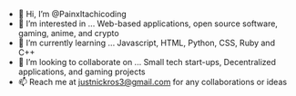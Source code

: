 - 👋 Hi, I’m @PainxItachicoding
- 👀 I’m interested in ...   Web-based applications, open source software, gaming, anime, and crypto
- 🌱 I’m currently learning ...  Javascript, HTML, Python, CSS, Ruby and C++
- 💞️ I’m looking to collaborate on ...  Small tech start-ups, Decentralized applications, and gaming projects  
- 📫 Reach me at justnickros3@gmail.com for any collaborations or ideas

<!---
PainxItachicoding/PainxItachicoding is a ✨ special ✨ repository because its `README.md` (this file) appears on your GitHub profile.
You can click the Preview link to take a look at your changes.
--->
